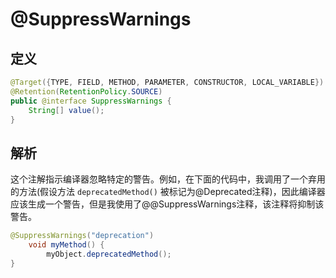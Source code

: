 # @SuppressWarnings

## 定义

```java
@Target({TYPE, FIELD, METHOD, PARAMETER, CONSTRUCTOR, LOCAL_VARIABLE})
@Retention(RetentionPolicy.SOURCE)
public @interface SuppressWarnings {
    String[] value();
}
```

## 解析

这个注解指示编译器忽略特定的警告。例如，在下面的代码中，我调用了一个弃用的方法\(假设方法 `deprecatedMethod()` 被标记为@Deprecated注释\)，因此编译器应该生成一个警告，但是我使用了@@SuppressWarnings注释，该注释将抑制该警告。

```java
@SuppressWarnings("deprecation")
    void myMethod() {
        myObject.deprecatedMethod();
}
```



